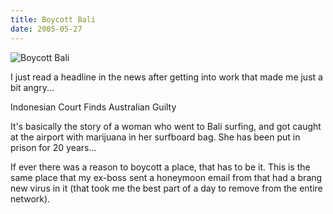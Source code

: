 ```yaml
---
title: Boycott Bali
date: 2005-05-27
---
```


![Boycott Bali](https://source.unsplash.com/2aFp6EWWs58/1600x900)

I just read a headline in the news after getting into work that made me just a bit angry...

Indonesian Court Finds Australian Guilty

It's basically the story of a woman who went to Bali surfing, and got caught at the airport with marijuana in her surfboard bag. She has been put in prison for 20 years...

If ever there was a reason to boycott a place, that has to be it. This is the same place that my ex-boss sent a honeymoon email from that had a brang new virus in it (that took me the best part of a day to remove from the entire network).